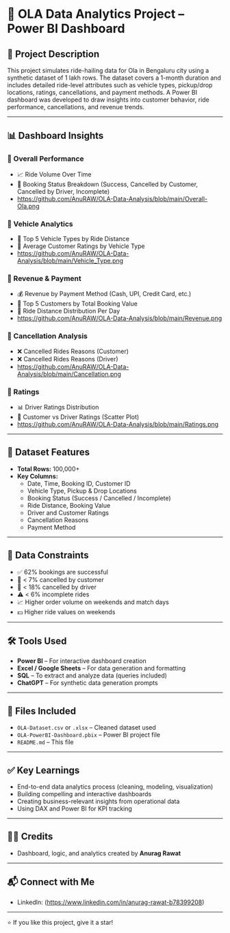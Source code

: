 # 🚖 OLA Data Analytics Project – Power BI Dashboard

## 📌 Project Description
This project simulates ride-hailing data for Ola in Bengaluru city using a synthetic dataset of 1 lakh rows. The dataset covers a 1-month duration and includes detailed ride-level attributes such as vehicle types, pickup/drop locations, ratings, cancellations, and payment methods. A Power BI dashboard was developed to draw insights into customer behavior, ride performance, cancellations, and revenue trends.

---

## 📊 Dashboard Insights

### 🔹 Overall Performance
- 📈 Ride Volume Over Time
- 🧾 Booking Status Breakdown (Success, Cancelled by Customer, Cancelled by Driver, Incomplete)
- https://github.com/AnuRAW/OLA-Data-Analysis/blob/main/Overall-Ola.png

### 🔹 Vehicle Analytics
- 🚗 Top 5 Vehicle Types by Ride Distance
- 🌟 Average Customer Ratings by Vehicle Type
- https://github.com/AnuRAW/OLA-Data-Analysis/blob/main/Vehicle_Type.png

### 🔹 Revenue & Payment
- 💰 Revenue by Payment Method (Cash, UPI, Credit Card, etc.)
- 🥇 Top 5 Customers by Total Booking Value
- 📅 Ride Distance Distribution Per Day
- https://github.com/AnuRAW/OLA-Data-Analysis/blob/main/Revenue.png

### 🔹 Cancellation Analysis
- ❌ Cancelled Rides Reasons (Customer)
- ❌ Cancelled Rides Reasons (Driver)
- https://github.com/AnuRAW/OLA-Data-Analysis/blob/main/Cancellation.png

### 🔹 Ratings
- 📊 Driver Ratings Distribution
- 🔁 Customer vs Driver Ratings (Scatter Plot)
- https://github.com/AnuRAW/OLA-Data-Analysis/blob/main/Ratings.png

---

## 📁 Dataset Features
- **Total Rows:** 100,000+
- **Key Columns:**
  - Date, Time, Booking ID, Customer ID
  - Vehicle Type, Pickup & Drop Locations
  - Booking Status (Success / Cancelled / Incomplete)
  - Ride Distance, Booking Value
  - Driver and Customer Ratings
  - Cancellation Reasons
  - Payment Method

---

## 📌 Data Constraints
- ✅ 62% bookings are successful
- 🚫 < 7% cancelled by customer
- 🚫 < 18% cancelled by driver
- ⚠️ < 6% incomplete rides
- 📈 Higher order volume on weekends and match days
- 💵 Higher ride values on weekends

---

## 🛠 Tools Used
- **Power BI** – For interactive dashboard creation
- **Excel / Google Sheets** – For data generation and formatting
- **SQL** – To extract and analyze data (queries included)
- **ChatGPT** – For synthetic data generation prompts

---

## 📂 Files Included
- `OLA-Dataset.csv` or `.xlsx` – Cleaned dataset used
- `OLA-PowerBI-Dashboard.pbix` – Power BI project file
- `README.md` – This file

---

## ✅ Key Learnings
- End-to-end data analytics process (cleaning, modeling, visualization)
- Building compelling and interactive dashboards
- Creating business-relevant insights from operational data
- Using DAX and Power BI for KPI tracking

---

## 🙋‍♂️ Credits
- Dashboard, logic, and analytics created by **Anurag Rawat**
---

## 📬 Connect with Me
- LinkedIn: (https://www.linkedin.com/in/anurag-rawat-b78399208)
---

⭐ If you like this project, give it a star!
